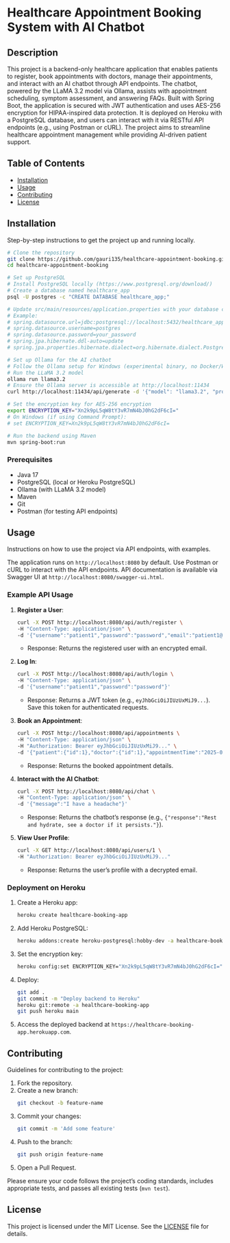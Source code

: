# Healthcare Appointment Booking System with AI Chatbot

## Description
This project is a backend-only healthcare application that enables patients to register, book appointments with doctors, manage their appointments, and interact with an AI chatbot through API endpoints. The chatbot, powered by the LLaMA 3.2 model via Ollama, assists with appointment scheduling, symptom assessment, and answering FAQs. Built with Spring Boot, the application is secured with JWT authentication and uses AES-256 encryption for HIPAA-inspired data protection. It is deployed on Heroku with a PostgreSQL database, and users can interact with it via RESTful API endpoints (e.g., using Postman or cURL). The project aims to streamline healthcare appointment management while providing AI-driven patient support.

## Table of Contents
- [Installation](#installation)
- [Usage](#usage)
- [Contributing](#contributing)
- [License](#license)

## Installation
Step-by-step instructions to get the project up and running locally.

```bash
# Clone the repository
git clone https://github.com/gauri135/healthcare-appointment-booking.git
cd healthcare-appointment-booking

# Set up PostgreSQL
# Install PostgreSQL locally (https://www.postgresql.org/download/)
# Create a database named healthcare_app
psql -U postgres -c "CREATE DATABASE healthcare_app;"

# Update src/main/resources/application.properties with your database credentials
# Example:
# spring.datasource.url=jdbc:postgresql://localhost:5432/healthcare_app
# spring.datasource.username=postgres
# spring.datasource.password=your_password
# spring.jpa.hibernate.ddl-auto=update
# spring.jpa.properties.hibernate.dialect=org.hibernate.dialect.PostgreSQLDialect

# Set up Ollama for the AI chatbot
# Follow the Ollama setup for Windows (experimental binary, no Docker/WSL, as per setup on May 2, 2025)
# Run the LLaMA 3.2 model
ollama run llama3.2
# Ensure the Ollama server is accessible at http://localhost:11434
curl http://localhost:11434/api/generate -d '{"model": "llama3.2", "prompt": "Hello"}'

# Set the encryption key for AES-256 encryption
export ENCRYPTION_KEY="Xn2k9pL5qW8tY3vR7mN4bJ0hG2dF6cI="
# On Windows (if using Command Prompt):
# set ENCRYPTION_KEY=Xn2k9pL5qW8tY3vR7mN4bJ0hG2dF6cI=

# Run the backend using Maven
mvn spring-boot:run
```

### Prerequisites
- Java 17
- PostgreSQL (local or Heroku PostgreSQL)
- Ollama (with LLaMA 3.2 model)
- Maven
- Git
- Postman (for testing API endpoints)

## Usage
Instructions on how to use the project via API endpoints, with examples.

The application runs on `http://localhost:8080` by default. Use Postman or cURL to interact with the API endpoints. API documentation is available via Swagger UI at `http://localhost:8080/swagger-ui.html`.

### Example API Usage
1. **Register a User**:
   ```bash
   curl -X POST http://localhost:8080/api/auth/register \
   -H "Content-Type: application/json" \
   -d '{"username":"patient1","password":"password","email":"patient1@example.com","role":"PATIENT"}'
   ```
   - Response: Returns the registered user with an encrypted email.

2. **Log In**:
   ```bash
   curl -X POST http://localhost:8080/api/auth/login \
   -H "Content-Type: application/json" \
   -d '{"username":"patient1","password":"password"}'
   ```
   - Response: Returns a JWT token (e.g., `eyJhbGciOiJIUzUxMiJ9...`). Save this token for authenticated requests.

3. **Book an Appointment**:
   ```bash
   curl -X POST http://localhost:8080/api/appointments \
   -H "Content-Type: application/json" \
   -H "Authorization: Bearer eyJhbGciOiJIUzUxMiJ9..." \
   -d '{"patient":{"id":1},"doctor":{"id":1},"appointmentTime":"2025-05-06T10:00:00","status":"SCHEDULED"}'
   ```
   - Response: Returns the booked appointment details.

4. **Interact with the AI Chatbot**:
   ```bash
   curl -X POST http://localhost:8080/api/chat \
   -H "Content-Type: application/json" \
   -d '{"message":"I have a headache"}'
   ```
   - Response: Returns the chatbot’s response (e.g., `{"response":"Rest and hydrate, see a doctor if it persists."}`).

5. **View User Profile**:
   ```bash
   curl -X GET http://localhost:8080/api/users/1 \
   -H "Authorization: Bearer eyJhbGciOiJIUzUxMiJ9..."
   ```
   - Response: Returns the user’s profile with a decrypted email.

### Deployment on Heroku
1. Create a Heroku app:
   ```bash
   heroku create healthcare-booking-app
   ```
2. Add Heroku PostgreSQL:
   ```bash
   heroku addons:create heroku-postgresql:hobby-dev -a healthcare-booking-app
   ```
3. Set the encryption key:
   ```bash
   heroku config:set ENCRYPTION_KEY="Xn2k9pL5qW8tY3vR7mN4bJ0hG2dF6cI=" -a healthcare-booking-app
   ```
4. Deploy:
   ```bash
   git add .
   git commit -m "Deploy backend to Heroku"
   heroku git:remote -a healthcare-booking-app
   git push heroku main
   ```
5. Access the deployed backend at `https://healthcare-booking-app.herokuapp.com`.

## Contributing
Guidelines for contributing to the project:

1. Fork the repository.
2. Create a new branch:
   ```bash
   git checkout -b feature-name
   ```
3. Commit your changes:
   ```bash
   git commit -m 'Add some feature'
   ```
4. Push to the branch:
   ```bash
   git push origin feature-name
   ```
5. Open a Pull Request.

Please ensure your code follows the project’s coding standards, includes appropriate tests, and passes all existing tests (`mvn test`).

## License
This project is licensed under the MIT License. See the [LICENSE](LICENSE) file for details.